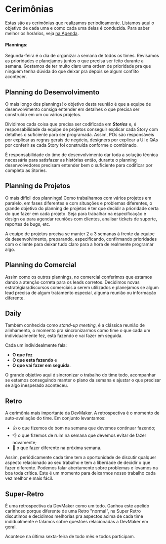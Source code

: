 # Cerimônias

Estas são as cerimônias que realizamos periodicamente. Listamos aqui o objetivo de cada uma e como
cada uma delas é conduzida.
Para saber melhor os horários, veja [na Agenda](./calendar.md).

#### Plannings:

Segunda-feira é o dia de organizar a semana de todos os times.
Revisamos as prioridades e planejamos juntos o que precisa ser feito durante a semana.
Gostamos de ter muito claro uma ordem de prioridade pra que ninguém tenha dúvida do que deixar pra
depois se algum conflito acontecer.

## Planning do Desenvolvimento

O mais longo dos plannings! o objetivo desta reunião é que a equipe de desenvolvimento consiga
entender em detalhes o que precisa ser construído em um ou vários projetos.

Dividimos cada coisa que precisa ser codificada em **_Stories_** e, é responsabilidade da equipe de projetos
conseguir explicar cada Story com detalhes o suficiente para ser programada. Assim, POs são
responsáveis por explicar as regras gerais de negócio, designers por explicar a UI e QAs por conferir se
cada Story foi construída conforme o combinado.

É responsabilidade do time de desenvolvimento dar toda a solução técnica necessária para satisfazer
as histórias então, durante o planning desenvolvedores precisam entender bem o suficiente para
codificar por completo as Stories.

## Planning de Projetos

O mais difícil dos plannings! Como trabalhamos com vários projetos em paralelo, em fases diferentes
e com situações e problemas diferentes, o grande objetivo do planning de projetos é ter que decidir a
prioridade certa do que fazer em cada projeto. Seja para trabalhar na especificação e design ou para
agendar reuniões com clientes, analisar tickets de suporte, reportes de bugs, etc.

A equipe de projetos precisa se manter 2 a 3 semanas à frente da equipe de desenvolvimento,
preparando, especificando, confirmando prioridades com o cliente para deixar tudo claro para a hora
de realmente programar algo.

## Planning do Comercial

Assim como os outros plannings, no comercial conferimos que estamos dando a atenção correta para os
leads corretos. Decidimos novas estratégias/discursos comerciais a serem utilizados e planejamos se
algum lead precisa de algum tratamento especial, alguma reunião ou informação diferente.

## Daily

Também conhecida como _stand-up meeting_, é a clássica reunião de alinhamento, o momento pra
sincronizarmos como time o que cada um individualmente fez, está fazendo e vai fazer em seguida.

Cada um individealmente fala:

- **O que fez**
- **O que esta fazendo** e
- **O que vai fazer em seguida**.

O grande objetivo aqui é sincronizar o trabalho do time todo,
acompanhar se estamos conseguindo manter o plano da semana e ajustar o que precisar se algo inesperado aconteceu.

## Retro

A cerimônia mais importante da DevMaker. A retrospectiva é o momento de auto-avaliação do time.
Em conjunto levantamos:

- 👍 o que fizemos de bom na semana que devemos continuar fazendo;
- 👎 o que fizemos de ruim na semana que devemos evitar de fazer novamente;
- 💪 o que fazer diferente na próxima semana.

Assim, periódicamente cada time tem a oportunidade de discutir qualquer aspecto relacionado ao seu
trabalho e tem a liberdade de decidir o que fazer diferente. Podemos falar abertamente sobre
problemas e levamos na boa toda crítica. Este é um momento para deixarmos nosso trabalho cada vez
melhor e mais fácil.

## Super-Retro

É uma retrospectiva da DevMaker como um todo. Ganhou este apelido carinhoso porque diferente de uma
Retro "normal", na Super Retro discutimos e decidimos melhorias pra aspectos acima de cada time
indidualmente e falamos sobre questões relacionadas a DevMaker em geral.

Acontece na última sexta-feira de todo mês e todos participam.
